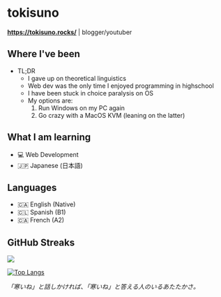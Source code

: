# tokisuno
**https://tokisuno.rocks/** | blogger/youtuber
## Where I've been
- TL;DR
  * I gave up on theoretical linguistics
  * Web dev was the only time I enjoyed programming in highschool
  * I have been stuck in choice paralysis on OS
  * My options are:
    1. Run Windows on my PC again
    2. Go crazy with a MacOS KVM (leaning on the latter)

## What I am learning 
- 💻 Web Development
- 🇯🇵 Japanese (日本語)

## Languages
- 🇨🇦 English (Native)
- 🇨🇱 Spanish (B1)
- 🇨🇦 French  (A2)

## GitHub Streaks
<a href="https://git.io/streak-stats">
 <img src="https://streak-stats.demolab.com?user=tokisuno&theme=tokyonight&border_radius=5&date_format=%5BY.%5Dn.j"/>
</a>

[![Top Langs](https://github-readme-stats.vercel.app/api/top-langs/?username=tokisuno&hide=html)](https://github.com/anuraghazra/github-readme-stats)

*「寒いね」と話しかければ、「寒いね」と答える人のいるあたたかさ。*
